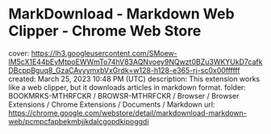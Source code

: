 # MarkDownload - Markdown Web Clipper - Chrome Web Store

cover: https://lh3.googleusercontent.com/SMoew-lM5cX1E44bEyMtpoEWWmTo74hV83AQNvoey9NQwzt0BZu3WKYUkD7cafkDBcppBguq8_GzaCAvyymxbVxGrdk=w128-h128-e365-rj-sc0x00ffffff
created: March 25, 2023 10:48 PM (UTC)
description: This extension works like a web clipper, but it downloads articles in markdown format.
folder: BOOKMRKS-MTHRFCKR / BROWSR-MTHRFCKR / Browser / Browser Extensions / Chrome Extensions / Documents / Markdown
url: https://chrome.google.com/webstore/detail/markdownload-markdown-web/pcmpcfapbekmbjjkdalcgopdkipoggdi